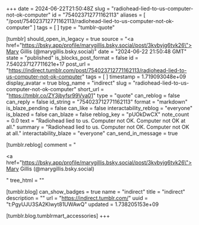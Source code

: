 +++
date = 2024-06-22T21:50:48Z
slug = "radiohead-lied-to-us-computer-not-ok-computer"
id = "754023712771162113"
aliases = [ "/post/754023712771162113/radiohead-lied-to-us-computer-not-ok-computer" ]
tags = [ ]
type = "tumblr-quote"

[tumblr]
should_open_in_legacy = true
source = "<a href=\"https://bsky.app/profile/marygillis.bsky.social/post/3kvbyjg6tvk26\">Mary Gillis (@marygillis.bsky.social)</a>"
date = "2024-06-22 21:50:48 GMT"
state = "published"
is_blocks_post_format = false
id = 7.540237127711621e+17
post_url = "https://indirect.tumblr.com/post/754023712771162113/radiohead-lied-to-us-computer-not-ok-computer"
tags = [ ]
timestamp = 1.719093048e+09
display_avatar = true
blog_name = "indirect"
slug = "radiohead-lied-to-us-computer-not-ok-computer"
short_url = "https://tmblr.co/ZY3jbyfsr99Vya01"
type = "quote"
can_reblog = false
can_reply = false
id_string = "754023712771162113"
format = "markdown"
is_blaze_pending = false
can_like = false
interactability_reblog = "everyone"
is_blazed = false
can_blaze = false
reblog_key = "pUOkDwCX"
note_count = 0.0
text = "Radiohead lied to us. Computer not OK. Computer not OK at all."
summary = "Radiohead lied to us. Computer not OK. Computer not OK at all."
interactability_blaze = "everyone"
can_send_in_message = true

[tumblr.reblog]
comment = "<p><a href=\"https://bsky.app/profile/marygillis.bsky.social/post/3kvbyjg6tvk26\">Mary Gillis (@marygillis.bsky.social)</a></p>"
tree_html = ""

[tumblr.blog]
can_show_badges = true
name = "indirect"
title = "indirect"
description = ""
url = "https://indirect.tumblr.com/"
uuid = "t:PgyUJU3SA2Klwyt81UWAwQ"
updated = 1.738205153e+09

[tumblr.blog.tumblrmart_accessories]
+++
